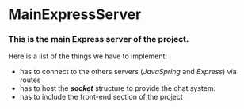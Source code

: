 # MainExpressServer
### This is the main Express server of the project.<br>
Here is a list of the things we have to implement:
- has to connect to the others servers (_JavaSpring_ and _Express_) via routes
- has to host the **_socket_** structure to provide the chat system.
- has to include the front-end section of the project
